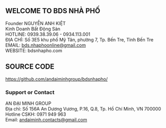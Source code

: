 ## WELCOME TO BDS NHÀ PHỐ

Founder NGUYỄN ANH KIỆT
<br/>
Kinh Doanh Bất Động Sản
<br/>
HOTLINE: 0939.38.39.06 - 0934.113.001
<br/>
ĐỊA CHỈ: Số 3E5 khu phố Mỹ Tân, phường 7, Tp. Bến Tre, Tỉnh Bến Tre
<br/>
EMAIL: bds.nhaphoonline@gmail.com
<br/>
WEBSITE: bdsnhapho.com

## SOURCE CODE
https://github.com/andaiminhgroup/bdsnhapho/

### Support or Contact
AN ĐẠI MINH GROUP
<br/>
Địa chỉ: Số 156A An Dương Vương, P.16, Q.8, Tp. Hồ Chí Minh, VN 700000
<br/>
Hotline CSKH: 0971 949 963
<br/>
Email: andaiminh.contacts@gmail.com
